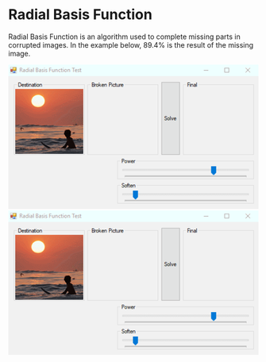 # Radial Basis Function

Radial Basis Function is an algorithm used to complete missing parts in corrupted images.
In the example below, 89.4% is the result of the missing image.

![Application](https://github.com/mertguner/Radial-Basis-Function/raw/master/HowToWork.gif)
![HowToWork](https://github.com/mertguner/Radial-Basis-Function/raw/master/HowToWork.gif)
